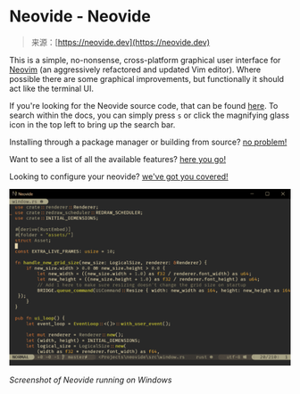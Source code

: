 <!--yml
category: 未分类
date: 2024-05-27 14:30:54
-->

# Neovide - Neovide

> 来源：[https://neovide.dev](https://neovide.dev)

<main>

This is a simple, no-nonsense, cross-platform graphical user interface for [Neovim](https://github.com/neovim/neovim) (an aggressively refactored and updated Vim editor). Where possible there are some graphical improvements, but functionally it should act like the terminal UI.

If you're looking for the Neovide source code, that can be found [here](https://github.com/neovide/neovide). To search within the docs, you can simply press `s` or click the magnifying glass icon in the top left to bring up the search bar.

Installing through a package manager or building from source? [no problem!](installation.html)

Want to see a list of all the available features? [here you go!](features.html)

Looking to configure your neovide? [we've got you covered!](configuration.html)

![Screenshot of Neovide](img/271d59ca930ba17dcfedae96eea209a3.png)

*Screenshot of Neovide running on Windows*

</main>

*[](features.html "Next chapter")*